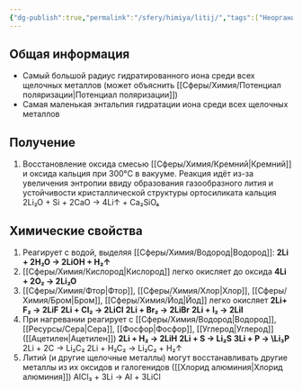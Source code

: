 ```yaml
---
{"dg-publish":true,"permalink":"/sfery/himiya/litij/","tags":["Неорганика"]}
---
```


## Общая информация
- Самый большой радиус гидратированного иона среди всех щелочных металлов (может объяснить [[Сферы/Химия/Потенциал поляризации\|Потенциал поляризации]])
- Самая маленькая энтальпия гидратации иона среди всех щелочных металлов 
## Получение
1. Восстановление оксида смесью [[Сферы/Химия/Кремний\|Кремний]] и оксида кальция при 300°C в вакууме. Реакция идёт из-за увеличения энтропии ввиду образования газообразного лития и устойчивости кристаллической структуры ортосиликата кальция
                     2Li₂O + Si + 2CaO → 4Li↑ + Ca₂SiO₄
## Химические свойства
1. Реагирует с водой, выделяя [[Сферы/Химия/Водород\|Водород]]:
                            **2Li + 2H₂O → 2LiOH + H₂↑**
2. [[Сферы/Химия/Кислород\|Кислород]] легко окисляет до оксида
                            **4Li + 2O₂ → 2Li₂O**
3. [[Сферы/Химия/Фтор\|Фтор]], [[Сферы/Химия/Хлор\|Хлор]], [[Сферы/Химия/Бром\|Бром]], [[Сферы/Химия/Йод\|Йод]] легко окисляет
                            **2Li+ F₂ → 2LiF**
                            **2Li + Cl₂ → 2LiCl**
                            **2Li + Br₂ → 2LiBr**
                            **2Li + I₂ → 2LiI**
4. При нагревании реагирует с [[Сферы/Химия/Водород\|Водород]], [[Ресурсы/Сера\|Сера]], [[Фосфор\|Фосфор]], [[Углерод\|Углерод]] ([[Ацетилен\|Ацетилен]])
                         **2Li + H₂ → 2LiH**
                         **2Li + S → Li₂S**
                         **3Li + P → \Li₃P**
                         2Li + 2C → Li₂C₂
                         2Li + H₂C₂ → Li₂C₂ + H₂↑
1. Литий (и другие щелочные металлы) могут восстанавливать другие металлы из их оксидов и галогенидов ([[Хлорид алюминия\|Хлорид алюминия]])
                         AlCl₃ + 3Li → Al + 3LiCl